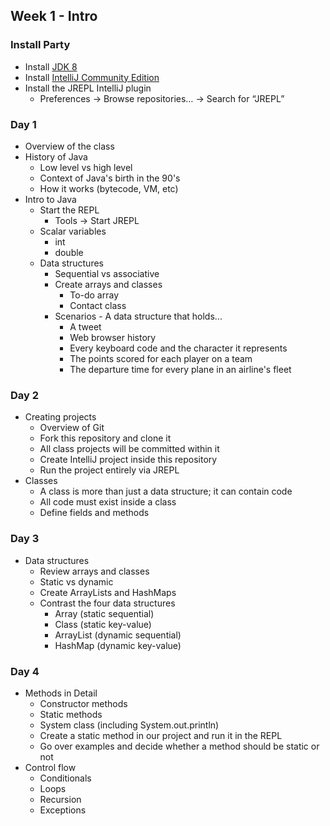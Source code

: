 ## Week 1 - Intro

### Install Party

* Install [JDK 8](http://www.oracle.com/technetwork/java/javase/downloads/jdk8-downloads-2133151.html)
* Install [IntelliJ Community Edition](https://www.jetbrains.com/idea/download/)
* Install the JREPL IntelliJ plugin
  * Preferences -> Browse repositories… -> Search for “JREPL”

### Day 1

* Overview of the class
* History of Java
  * Low level vs high level
  * Context of Java's birth in the 90's
  * How it works (bytecode, VM, etc)
* Intro to Java
  * Start the REPL
    * Tools -> Start JREPL
  * Scalar variables
    * int
    * double
  * Data structures
    * Sequential vs associative
    * Create arrays and classes
      * To-do array
      * Contact class
    * Scenarios - A data structure that holds...
      * A tweet
      * Web browser history
      * Every keyboard code and the character it represents
      * The points scored for each player on a team
      * The departure time for every plane in an airline's fleet

### Day 2

* Creating projects
  * Overview of Git
  * Fork this repository and clone it
  * All class projects will be committed within it
  * Create IntelliJ project inside this repository
  * Run the project entirely via JREPL
* Classes
  * A class is more than just a data structure; it can contain code
  * All code must exist inside a class
  * Define fields and methods

### Day 3

* Data structures
  * Review arrays and classes
  * Static vs dynamic
  * Create ArrayLists and HashMaps
  * Contrast the four data structures
    * Array (static sequential)
    * Class (static key-value)
    * ArrayList (dynamic sequential)
    * HashMap (dynamic key-value)

### Day 4

* Methods in Detail
  * Constructor methods
  * Static methods
  * System class (including System.out.println)
  * Create a static method in our project and run it in the REPL
  * Go over examples and decide whether a method should be static or not
* Control flow
  * Conditionals
  * Loops
  * Recursion
  * Exceptions
